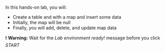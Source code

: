 In this hands-on lab, you will:

- Create a table and with a map and insert some data
- Initially, the map will be null
- Finally, you will add, delete, and update map data

❗ <strong>Warning:</strong> Wait for the *Lab environment ready!* message before you click *START*
